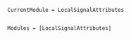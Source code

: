 ```@meta
CurrentModule = LocalSignalAttributes
```

```@index
```

```@autodocs
Modules = [LocalSignalAttributes]
```
